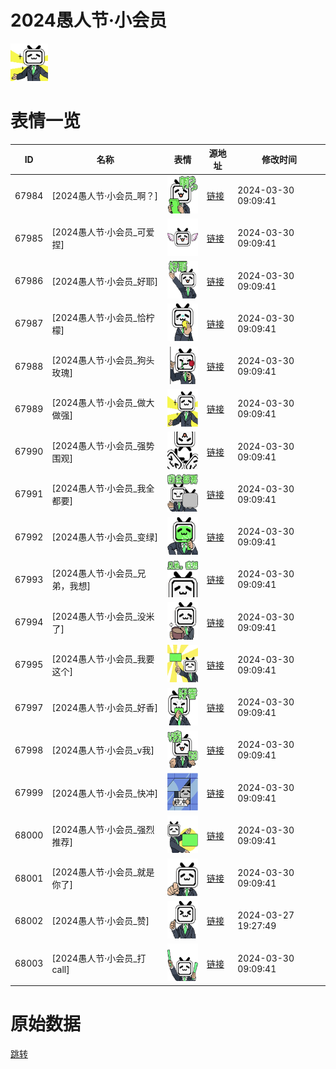 # 2024愚人节·小会员

<img src="./cover.png" height="60" alt="cover" />

# 表情一览

|ID|名称|表情|源地址|修改时间|
|----|----|----|----|----|
|67984|[2024愚人节·小会员_啊？]|<img src="./pic/067984_%5B2024愚人节·小会员_啊？%5D.png" height="60" alt="啊？"/>|[链接](https://i0.hdslb.com/bfs/emote/5ca524f859dd9d141761986fe6d78e94da204c11.png)|2024-03-30 09:09:41|
|67985|[2024愚人节·小会员_可爱捏]|<img src="./pic/067985_%5B2024愚人节·小会员_可爱捏%5D.png" height="60" alt="可爱捏"/>|[链接](https://i0.hdslb.com/bfs/emote/dd8c19cab4c387a746eb1dc4973c83513e661840.png)|2024-03-30 09:09:41|
|67986|[2024愚人节·小会员_好耶]|<img src="./pic/067986_%5B2024愚人节·小会员_好耶%5D.png" height="60" alt="好耶"/>|[链接](https://i0.hdslb.com/bfs/emote/fd2fcf2f9de1321376156c44b6b86a324cb3ad12.png)|2024-03-30 09:09:41|
|67987|[2024愚人节·小会员_恰柠檬]|<img src="./pic/067987_%5B2024愚人节·小会员_恰柠檬%5D.png" height="60" alt="恰柠檬"/>|[链接](https://i0.hdslb.com/bfs/emote/cae42ac9f6c51b7495cf9d2301ed8dab47b90398.png)|2024-03-30 09:09:41|
|67988|[2024愚人节·小会员_狗头玫瑰]|<img src="./pic/067988_%5B2024愚人节·小会员_狗头玫瑰%5D.png" height="60" alt="狗头玫瑰"/>|[链接](https://i0.hdslb.com/bfs/emote/e998d6850a12ebe976a73ae0b75a3547732c89ae.png)|2024-03-30 09:09:41|
|67989|[2024愚人节·小会员_做大做强]|<img src="./pic/067989_%5B2024愚人节·小会员_做大做强%5D.png" height="60" alt="做大做强"/>|[链接](https://i0.hdslb.com/bfs/emote/ff9d73fad3fabb7d3c38042c9c09d3eeb2707fe4.png)|2024-03-30 09:09:41|
|67990|[2024愚人节·小会员_强势围观]|<img src="./pic/067990_%5B2024愚人节·小会员_强势围观%5D.png" height="60" alt="强势围观"/>|[链接](https://i0.hdslb.com/bfs/emote/cbf2e12601bf565a3add8bc1dbf3998a96d05c27.png)|2024-03-30 09:09:41|
|67991|[2024愚人节·小会员_我全都要]|<img src="./pic/067991_%5B2024愚人节·小会员_我全都要%5D.png" height="60" alt="我全都要"/>|[链接](https://i0.hdslb.com/bfs/emote/76bc249bec6ae39bad74f00dd27ee56fb7df0663.png)|2024-03-30 09:09:41|
|67992|[2024愚人节·小会员_变绿]|<img src="./pic/067992_%5B2024愚人节·小会员_变绿%5D.png" height="60" alt="变绿"/>|[链接](https://i0.hdslb.com/bfs/emote/3fb5c0f5b63cfb068d2480ec90e7547b91af7782.png)|2024-03-30 09:09:41|
|67993|[2024愚人节·小会员_兄弟，我想]|<img src="./pic/067993_%5B2024愚人节·小会员_兄弟，我想%5D.png" height="60" alt="兄弟，我想"/>|[链接](https://i0.hdslb.com/bfs/emote/b84bad44b7d95c86be472795e4aa69a73da38150.png)|2024-03-30 09:09:41|
|67994|[2024愚人节·小会员_没米了]|<img src="./pic/067994_%5B2024愚人节·小会员_没米了%5D.png" height="60" alt="没米了"/>|[链接](https://i0.hdslb.com/bfs/emote/3d2b92181a35d61825f86565d01e2fa1130c5c52.png)|2024-03-30 09:09:41|
|67995|[2024愚人节·小会员_我要这个]|<img src="./pic/067995_%5B2024愚人节·小会员_我要这个%5D.png" height="60" alt="我要这个"/>|[链接](https://i0.hdslb.com/bfs/emote/a1102e9ed20a73d73d0b5cf6c7ae5ac155e9bf0c.png)|2024-03-30 09:09:41|
|67997|[2024愚人节·小会员_好香]|<img src="./pic/067997_%5B2024愚人节·小会员_好香%5D.png" height="60" alt="好香"/>|[链接](https://i0.hdslb.com/bfs/emote/5f108bf544384cf6de4ceb37c62c1aef7788fd73.png)|2024-03-30 09:09:41|
|67998|[2024愚人节·小会员_v我]|<img src="./pic/067998_%5B2024愚人节·小会员_v我%5D.png" height="60" alt="v我"/>|[链接](https://i0.hdslb.com/bfs/emote/37bc430132b64b0173b64f552fdb3625fd556c73.png)|2024-03-30 09:09:41|
|67999|[2024愚人节·小会员_快冲]|<img src="./pic/067999_%5B2024愚人节·小会员_快冲%5D.png" height="60" alt="快冲"/>|[链接](https://i0.hdslb.com/bfs/emote/73e9a17fd9bb975fa1c33c9430eaa40ca33d2706.png)|2024-03-30 09:09:41|
|68000|[2024愚人节·小会员_强烈推荐]|<img src="./pic/068000_%5B2024愚人节·小会员_强烈推荐%5D.png" height="60" alt="强烈推荐"/>|[链接](https://i0.hdslb.com/bfs/emote/b66f229fb21956d8b5e1ed79176676bc2c9f0588.png)|2024-03-30 09:09:41|
|68001|[2024愚人节·小会员_就是你了]|<img src="./pic/068001_%5B2024愚人节·小会员_就是你了%5D.png" height="60" alt="就是你了"/>|[链接](https://i0.hdslb.com/bfs/emote/a55822808aa318e7b641712b24e90b02c1276b4d.png)|2024-03-30 09:09:41|
|68002|[2024愚人节·小会员_赞]|<img src="./pic/068002_%5B2024愚人节·小会员_赞%5D.png" height="60" alt="赞"/>|[链接](https://i0.hdslb.com/bfs/emote/9aa30da2f0af195359f951108e28bb98e602e4bd.png)|2024-03-27 19:27:49|
|68003|[2024愚人节·小会员_打call]|<img src="./pic/068003_%5B2024愚人节·小会员_打call%5D.png" height="60" alt="打call"/>|[链接](https://i0.hdslb.com/bfs/emote/e0059934b9e5a981a87780644ba7cc07caa76514.png)|2024-03-30 09:09:41|

# 原始数据

[跳转](./raw.json)

